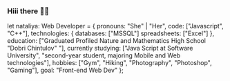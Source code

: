 ### Hiii there 👋🥰
   let nataliya: Web Developer = {
    pronouns: "She" | "Her",
    code: ["Javascript", "C++"],
    technologies: {
        databases: ["MSSQL"] 
      spreadsheets: ["Excel"] 
    },
    education: ["Graduated Profiled Nature and Mathematics High School "Dobri Chintulov" "],
    currently studying: ["Java Script at Software University", "second-year student, majoring Mobile and Web technologies"],
    hobbies: ["Gym", "Hiking", "Photography", "Photoshop", "Gaming"],
    goal: "Front-end Web Dev"
    };

